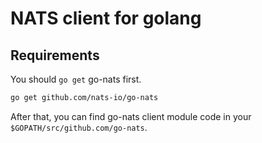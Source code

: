 # NATS client for golang

## Requirements

You should `go get` go-nats first.

```sh
go get github.com/nats-io/go-nats
```

After that, you can find go-nats client module code in your `$GOPATH/src/github.com/go-nats`.